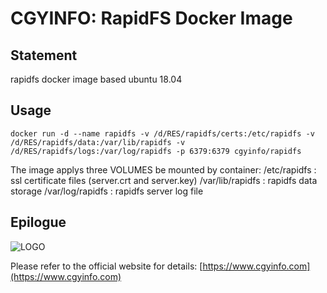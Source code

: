 # CGYINFO: RapidFS Docker Image

## Statement
rapidfs docker image based ubuntu 18.04

## Usage

```
docker run -d --name rapidfs -v /d/RES/rapidfs/certs:/etc/rapidfs -v /d/RES/rapidfs/data:/var/lib/rapidfs -v /d/RES/rapidfs/logs:/var/log/rapidfs -p 6379:6379 cgyinfo/rapidfs
```

The image applys three VOLUMES be mounted by container:
/etc/rapidfs : ssl certificate files (server.crt and server.key)
/var/lib/rapidfs : rapidfs data storage
/var/log/rapidfs : rapidfs server log file

## Epilogue

![LOGO](https://www.cgyinfo.com/logo.png)

Please refer to the official website for details: [https://www.cgyinfo.com](https://www.cgyinfo.com)
